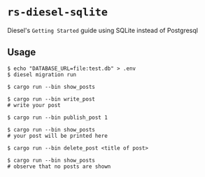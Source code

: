 # `rs-diesel-sqlite`

Diesel's `Getting Started` guide using SQLite instead of Postgresql

## Usage

```
$ echo "DATABASE_URL=file:test.db" > .env
$ diesel migration run

$ cargo run --bin show_posts

$ cargo run --bin write_post
# write your post

$ cargo run --bin publish_post 1

$ cargo run --bin show_posts
# your post will be printed here

$ cargo run --bin delete_post <title of post>

$ cargo run --bin show_posts
# observe that no posts are shown
```
